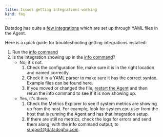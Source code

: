 ```yaml
---
title: Issues getting integrations working
kind: faq
---
```


Datadog has quite a [few integrations][1] which are set up through YAML files in the Agent.

Here is a quick guide for troubleshooting getting integrations installed:

1. Run the [info command][2]
2. Is the integration showing up in the [info command][2]?
    * No, it's not.
        1. Check the configuration file, make sure it is in the right location and named correctly.
        2. Check it in a YAML parser to make sure it has the correct syntax. Example files can be found here.
        3. If you moved or changed the file, [restart the Agent][3] and then rerun the info command to see if it is now showing up.
    * Yes, it's there.
        1. Check the Metrics Explorer to see if system metrics are showing up from the host. For example, look for system.cpu.user from the host that is running the Agent and has that integration setup.
        2. If there are still no metrics, check the logs for errors and send them along, with the info command output, to support@datadoghq.com.

[1]: /integrations
[2]: /agent/guide/agent-commands/#agent-status-and-information
[3]: /agent/guide/agent-commands/#start-stop-restart-the-agent
